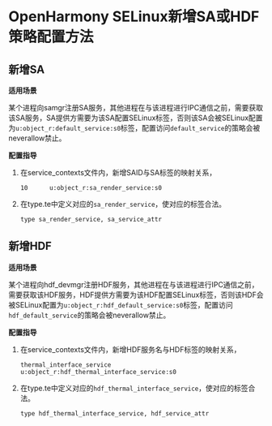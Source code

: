# OpenHarmony SELinux新增SA或HDF策略配置方法

## 新增SA

**适用场景**

某个进程向samgr注册SA服务，其他进程在与该进程进行IPC通信之前，需要获取该SA服务，SA提供方需要为该SA配置SELinux标签，否则该SA会被SELinux配置为`u:object_r:default_service:s0`标签，配置访问`default_service`的策略会被neverallow禁止。

**配置指导**

1. 在service_contexts文件内，新增SAID与SA标签的映射关系，
    ```text
    10      u:object_r:sa_render_service:s0
    ```

2. 在type.te中定义对应的`sa_render_service`，使对应的标签合法。
    ```text
    type sa_render_service, sa_service_attr
    ```

## 新增HDF

**适用场景**

  某个进程向hdf_devmgr注册HDF服务，其他进程在与该进程进行IPC通信之前，需要获取该HDF服务，HDF提供方需要为该HDF配置SELinux标签，否则该HDF会被SELinux配置为`u:object_r:hdf_default_service:s0`标签，配置访问`hdf_default_service`的策略会被neverallow禁止。


**配置指导**

1. 在service_contexts文件内，新增HDF服务名与HDF标签的映射关系，
    ```text
    thermal_interface_service  u:object_r:hdf_thermal_interface_service:s0
    ```

2. 在type.te中定义对应的`hdf_thermal_interface_service`，使对应的标签合法。
    ```text
    type hdf_thermal_interface_service, hdf_service_attr
    ```
